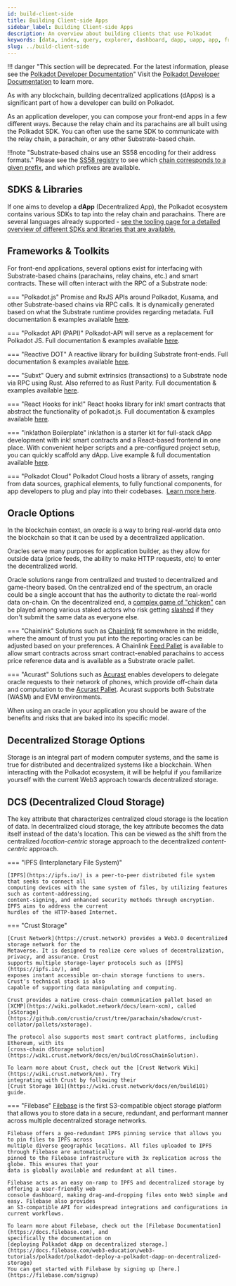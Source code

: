 ```yaml
---
id: build-client-side
title: Building Client-side Apps
sidebar_label: Building Client-side Apps
description: An overview about building clients that use Polkadot
keywords: [data, index, query, explorer, dashboard, dapp, uapp, app, frontend, client]
slug: ../build-client-side
---
```


!!! danger "This section will be deprecated. For the latest information, please see the [Polkadot Developer Documentation](https://docs.polkadot.com/)"
    Visit the [Polkadot Developer Documentation](https://docs.polkadot.com/) to learn more.

As with any blockchain, building decentralized applications (dApps) is a significant part of how a
developer can build on Polkadot.

As an application developer, you can compose your front-end apps in a few different ways. Because
the relay chain and its parachains are all built using the Polkadot SDK. You can often use the same
SDK to communicate with the relay chain, a parachain, or any other Substrate-based chain.

!!!note "Substrate-based chains use an SS58 encoding for their address formats."
    Please see the [SS58 registry](https://github.com/paritytech/ss58-registry/) to see which
    [chain corresponds to a given prefix](https://github.com/paritytech/ss58-registry/blob/main/ss58-registry.json),
    and which prefixes are available.

## SDKS & Libraries

If one aims to develop a **dApp** (Decentralized App), the Polkadot ecosystem contains various SDKs
to tap into the relay chain and parachains. There are several languages already supported -
[see the tooling page for a detailed overview of different SDKs and libraries that are available.](build-tools-index.md)

## Frameworks & Toolkits

For front-end applications, several options exist for interfacing with Substrate-based chains
(parachains, relay chains, etc.) and smart contracts. These will often interact with the RPC of a
Substrate node:

=== "Polkadot.js"
    Promise and RxJS APIs around Polkadot, Kusama, and other Substrate-based chains via RPC calls. It is
    dynamically generated based on what the Substrate runtime provides regarding metadata. Full
    documentation & examples
    available&nbsp;<a href="https://polkadot.js.org/docs" target="_blank">here</a>.

=== "Polkadot API (PAPI)"
    Polkadot-API will serve as a replacement for Polkadot JS. Full documentation & examples
    available&nbsp;<a href="https://papi.how/" target="_blank">here</a>.

=== "Reactive DOT"
    A reactive library for building Substrate front-ends. Full documentation & examples
    available&nbsp;<a href="https://reactivedot.dev/" target="_blank">here</a>.

=== "Subxt"
    Query and submit extrinsics (transactions) to a Substrate node via RPC using Rust. Also referred to
    as Rust Parity. Full documentation & examples
    available&nbsp;<a href="https://github.com/paritytech/subxt" target="_blank">here</a>.

=== "React Hooks for ink!"
    React hooks library for ink! smart contracts that abstract the functionality of polkadot.js. Full
    documentation & examples available&nbsp;<a href="https://use.ink" target="_blank">here</a>.

=== "ink!athon Boilerplate"
    ink!athon is a starter kit for full-stack dApp development with ink! smart contracts and a
    React-based frontend in one place. With convenient helper scripts and a pre-configured project
    setup, you can quickly scaffold any dApp. Live example & full documentation
    available&nbsp;<a href="https://inkathon.xyz" target="_blank">here</a>.

=== "Polkadot Cloud"
    Polkadot Cloud hosts a library of assets, ranging from data sources, graphical elements, to fully
    functional components, for app developers to plug and play into their codebases.
    &nbsp;<a href="https://polkadot.cloud/" target="_blank">Learn more here</a>.

## Oracle Options

In the blockchain context, an _oracle_ is a way to bring real-world data onto the blockchain so that
it can be used by a decentralized application.

Oracles serve many purposes for application builder, as they allow for outside data (price feeds,
the ability to make HTTP requests, etc) to enter the decentralized world.

Oracle solutions range from centralized and trusted to decentralized and game-theory based. On the
centralized end of the spectrum, an oracle could be a single account that has the authority to
dictate the real-world data on-chain. On the decentralized end, a
[complex game of "chicken"](https://blog.ethereum.org/2014/03/28/schellingcoin-a-minimal-trust-universal-data-feed/)
can be played among various staked actors who risk getting [slashed](../learn/learn-offenses.md) if
they don't submit the same data as everyone else.

=== "Chainlink"
    Solutions such as
    <a href="https://polkadot.network/chainlink-reaches-milestone-with-polkadot/" target="_blank" rel="noopener noreferrer">Chainlink</a>
    fit somewhere in the middle, where the amount of trust you put into the reporting oracles can be
    adjusted based on your preferences. A Chainlink
    <a href="https://github.com/smartcontractkit/chainlink-polkadot/blob/master/pallet-chainlink-feed/README.md" target="_blank" rel="noopener noreferrer">Feed
    Pallet</a> is available to allow smart contracts across smart contract-enabled parachains to access
    price reference data and is available as a Substrate oracle pallet.

=== "Acurast"
    Solutions such as <a href="https://acurast.com" target="_blank">Acurast</a> enables developers to
    delegate oracle requests to their network of phones, which provide off-chain data and computation to
    the <a href="https://docs.acurast.com/integrations/substrate" target="_blank">Acurast Pallet</a>.
    Acurast supports both Substrate (WASM) and EVM environments.

When using an oracle in your application you should be aware of the benefits and risks that are
baked into its specific model.

## Decentralized Storage Options

Storage is an integral part of modern computer systems, and the same is true for distributed and
decentralized systems like a blockchain. When interacting with the Polkadot ecosystem, it will be
helpful if you familiarize yourself with the current Web3 approach towards decentralized storage.

## DCS (Decentralized Cloud Storage)

The key attribute that characterizes centralized cloud storage is the location of data. In
decentralized cloud storage, the key attribute becomes the data itself instead of the data's
location. This can be viewed as the shift from the centralized _location-centric_ storage approach
to the decentralized _content-centric_ approach.

=== "IPFS (Interplanetary File System)"

    [IPFS](https://ipfs.io/) is a peer-to-peer distributed file system that seeks to connect all
    computing devices with the same system of files, by utilizing features such as content-addressing,
    content-signing, and enhanced security methods through encryption. IPFS aims to address the current
    hurdles of the HTTP-based Internet.

=== "Crust Storage"

    [Crust Network](https://crust.network) provides a Web3.0 decentralized storage network for the
    Metaverse. It is designed to realize core values of decentralization, privacy, and assurance. Crust
    supports multiple storage-layer protocols such as [IPFS](https://ipfs.io/), and
    exposes instant accessible on-chain storage functions to users. Crustʼs technical stack is also
    capable of supporting data manipulating and computing.

    Crust provides a native cross-chain communication pallet based on
    [XCMP](https://wiki.polkadot.network/docs/learn-xcm), called
    [xStorage](https://github.com/crustio/crust/tree/parachain/shadow/crust-collator/pallets/xstorage).

    The protocol also supports most smart contract platforms, including Ethereum, with its
    [cross-chain dStorage solution](https://wiki.crust.network/docs/en/buildCrossChainSolution).

    To learn more about Crust, check out the [Crust Network Wiki](https://wiki.crust.network/en). Try
    integrating with Crust by following their
    [Crust Storage 101](https://wiki.crust.network/docs/en/build101) guide.


=== "Filebase"
    [Filebase](https://filebase.com) is the first S3-compatible object storage platform that allows you
    to store data in a secure, redundant, and performant manner across multiple decentralized storage
    networks.

    Filebase offers a geo-redundant IPFS pinning service that allows you to pin files to IPFS across
    multiple diverse geographic locations. All files uploaded to IPFS through Filebase are automatically
    pinned to the Filebase infrastructure with 3x replication across the globe. This ensures that your
    data is globally available and redundant at all times.

    Filebase acts as an easy on-ramp to IPFS and decentralized storage by offering a user-friendly web
    console dashboard, making drag-and-dropping files onto Web3 simple and easy. Filebase also provides
    an S3-compatible API for widespread integrations and configurations in current workflows.

    To learn more about Filebase, check out the [Filebase Documentation](https://docs.filebase.com), and
    specifically the documentation on
    [deploying Polkadot dApp on decentralized storage.](https://docs.filebase.com/web3-education/web3-tutorials/polkadot/polkadot-deploy-a-polkadot-dapp-on-decentralized-storage)
    You can get started with Filebase by signing up [here.](https://filebase.com/signup)